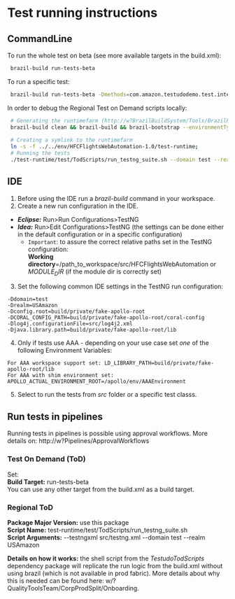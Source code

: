 # Test running instructions  
## CommandLine  
To run the whole test on beta (see more available targets in the build.xml):  
```sh
 brazil-build run-tests-beta
```
To run a specific test:  
```sh
 brazil-build run-tests-beta -Dmethods=com.amazon.testudodemo.test.integration.CreateBeerIntegrationTests.createBeerWithValidParameters
```

In order to debug the Regional Test on Demand scripts locally:

```sh
 # Generating the runtimefarm (http://w?BrazilBuildSystem/Tools/BrazilPath/Recipe#.2A.runtimefarm)  
 brazil-build clean && brazil-build && brazil-bootstrap --environmentType test-runtime;
 
 # Creating a symlink to the runtimefarm
 ln -s -f ../../env/HFCFlightsWebAutomation-1.0/test-runtime;
 # Running the tests
 ./test-runtime/test/TodScripts/run_testng_suite.sh --domain test --realm USAmazon --testngxml src/testng.xml
```

## IDE  
1. Before using the IDE run a *brazil-build* command in your workspace. 
2. Create a new run configuration in the IDE.  
  - ***Eclipse:*** Run>Run Configurations>TestNG  
  - ***Idea:*** Run>Edit Configurations>TestNG (the settings can be done either in the default configuration or in a specific configuration)  
    - `Important`: to assure the correct relative paths set in the TestNG configuration:  
       **Working directory**=/path_to_workspace/src/HFCFlightsWebAutomation or $MODULE_DIR$ (if the module dir is correctly set) 
3. Set the following common IDE settings in the TestNG run configuration:  
 ```
 -Ddomain=test  
 -Drealm=USAmazon  
 -Dconfig.root=build/private/fake-apollo-root  
 -DCORAL_CONFIG_PATH=build/private/fake-apollo-root/coral-config
 -Dlog4j.configurationFile=src/log4j2.xml
 -Djava.library.path=build/private/fake-apollo-root/lib
 ```
4. Only if tests use AAA - depending on your use case set *one* of the following Environment Variables:
 ```
 For AAA workspace support set: LD_LIBRARY_PATH=build/private/fake-apollo-root/lib
 For AAA with shim environment set: APOLLO_ACTUAL_ENVIRONMENT_ROOT=/apollo/env/AAAEnvironment
 ```
5. Select to run the tests from *src* folder or a specific test classs.
  
## Run tests in pipelines  
Running tests in pipelines is possible using approval workflows. More details on: http://w?Pipelines/ApprovalWorkflows  

### Test On Demand (ToD)  
Set:  
**Build Target:** run-tests-beta  
You can use any other target from the build.xml as a build target.  

### Regional ToD  
**Package Major Version:** use this package  
**Script Name:** test-runtime/test/TodScripts/run_testng_suite.sh  
**Script Arguments:** --testngxml src/testng.xml --domain test --realm USAmazon  

**Details on how it works:** the shell script from the *TestudoTodScripts* dependency package will replicate the run logic from the build.xml without using brazil (which is not available in prod fabric). More details about why this is needed can be found here: w/?QualityToolsTeam/CorpProdSplit/Onboarding.  